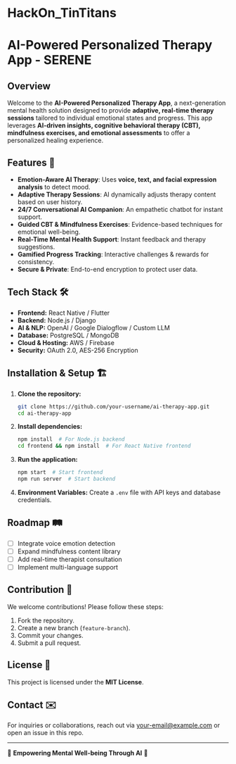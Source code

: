 # HackOn_TinTitans
# AI-Powered Personalized Therapy App - SERENE

## Overview
Welcome to the **AI-Powered Personalized Therapy App**, a next-generation mental health solution designed to provide **adaptive, real-time therapy sessions** tailored to individual emotional states and progress. This app leverages **AI-driven insights, cognitive behavioral therapy (CBT), mindfulness exercises, and emotional assessments** to offer a personalized healing experience.

## Features 🚀
- **Emotion-Aware AI Therapy**: Uses **voice, text, and facial expression analysis** to detect mood.
- **Adaptive Therapy Sessions**: AI dynamically adjusts therapy content based on user history.
- **24/7 Conversational AI Companion**: An empathetic chatbot for instant support.
- **Guided CBT & Mindfulness Exercises**: Evidence-based techniques for emotional well-being.
- **Real-Time Mental Health Support**: Instant feedback and therapy suggestions.
- **Gamified Progress Tracking**: Interactive challenges & rewards for consistency.
- **Secure & Private**: End-to-end encryption to protect user data.

## Tech Stack 🛠️
- **Frontend:** React Native / Flutter
- **Backend:** Node.js / Django
- **AI & NLP:** OpenAI / Google Dialogflow / Custom LLM
- **Database:** PostgreSQL / MongoDB
- **Cloud & Hosting:** AWS / Firebase
- **Security:** OAuth 2.0, AES-256 Encryption

## Installation & Setup 🏗️
1. **Clone the repository:**
   ```bash
   git clone https://github.com/your-username/ai-therapy-app.git
   cd ai-therapy-app
   ```
2. **Install dependencies:**
   ```bash
   npm install  # For Node.js backend
   cd frontend && npm install  # For React Native frontend
   ```
3. **Run the application:**
   ```bash
   npm start  # Start frontend
   npm run server  # Start backend
   ```
4. **Environment Variables:** Create a `.env` file with API keys and database credentials.

## Roadmap 🛤️
- [ ] Integrate voice emotion detection
- [ ] Expand mindfulness content library
- [ ] Add real-time therapist consultation
- [ ] Implement multi-language support

## Contribution 🤝
We welcome contributions! Please follow these steps:
1. Fork the repository.
2. Create a new branch (`feature-branch`).
3. Commit your changes.
4. Submit a pull request.

## License 📜
This project is licensed under the **MIT License**.

## Contact ✉️
For inquiries or collaborations, reach out via [your-email@example.com](mailto:your-email@example.com) or open an issue in this repo.

---
💙 **Empowering Mental Well-being Through AI** 💙

